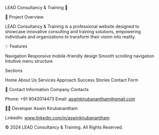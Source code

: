 LEAD Consultancy & Training 🚀

📌 Project Overview

LEAD Consultancy & Training is a professional website designed to showcase innovative consulting and training solutions, empowering individuals and organizations to transform their vision into reality.

✨ Features

Navigation
Responsive mobile-friendly design
Smooth scrolling navigation
Intuitive menu structure

Sections

Home
About Us
Services
Approach
Success Stories
Contact Form

📧 Contact Information
Company Contacts

Phone: +91 9042014473
Email: aswinkirubanantham@gmail.com

👨‍💻 Developer
Aswin Kirubanantham

LinkedIn: www.linkedin.com/in/aswinkirubanantham


© 2024 LEAD Consultancy & Training. All Rights Reserved.
